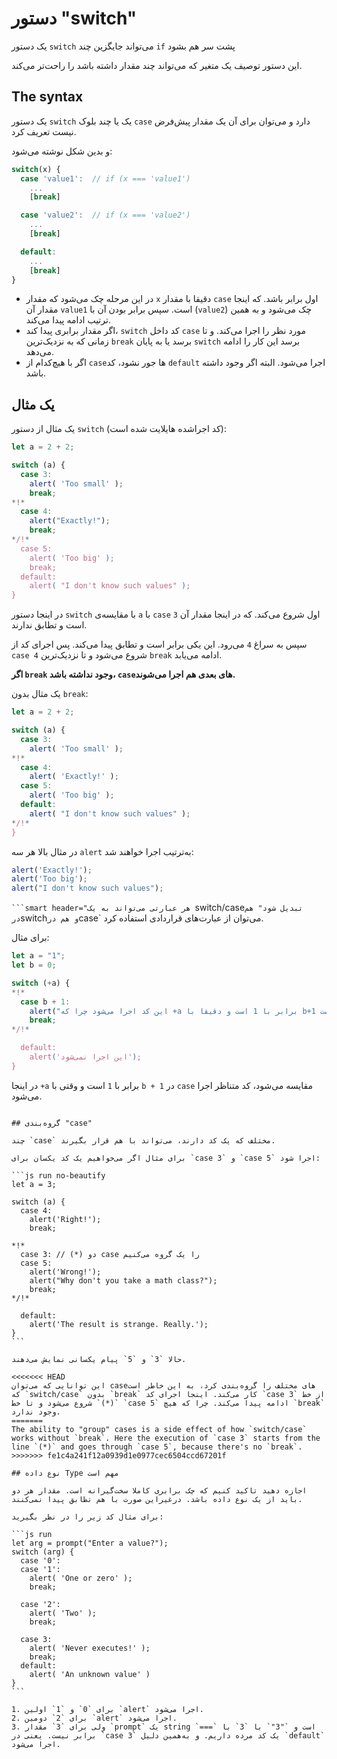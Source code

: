 # دستور "switch"

یک دستور ‍‍`switch` می‌تواند جایگزین چند `if` پشت سر هم بشود

این دستور توصیف یک متغیر که می‌تواند چند مقدار داشته باشد را راحت‌تر می‌کند.

## The syntax

یک دستور `switch` یک یا چند بلوک `case` دارد و می‌توان برای آن یک مقدار پیش‌فرض نیست تعریف کرد.

و بدین شکل نوشته می‌شود:

```js no-beautify
switch(x) {
  case 'value1':  // if (x === 'value1')
    ...
    [break]

  case 'value2':  // if (x === 'value2')
    ...
    [break]

  default:
    ...
    [break]
}
```

- در این مرحله چک می‌شود که مقدار `x` دقیقا با مقدار `case` اول برابر باشد. که اینجا مقدار آن `value1` است. سپس برابر بودن آن با (`value2`) چک می‌شود و به همین ترتیب ادامه پیدا می‌کند.
- اگر مقدار برابری پیدا کند، `switch` کد داخل `case` مورد نظر را اجرا می‌کند. و تا زمانی که به نزدیک‌ترین `break` برسد یا به پایان `switch` برسد این کار را ادامه می‌دهد.
- اگر با هیچ‌کدام از `case`ها جور نشود، کد `default` اجرا می‌شود. البته اگر وجود داشته باشد.

## یک مثال

یک مثال از دستور `switch` (کد اجراشده هایلایت شده است):

```js run
let a = 2 + 2;

switch (a) {
  case 3:
    alert( 'Too small' );
    break;
*!*
  case 4:
    alert("Exactly!");
    break;
*/!*
  case 5:
    alert( 'Too big' );
    break;
  default:
    alert( "I don't know such values" );
}
```

در اینجا دستور `switch` با مقایسه‌ی `a` با `case` اول شروع می‌کند. که در اینجا مقدار آن `3` است و تطابق ندارند.

سپس به سراغ `4` می‌رود. این یکی برابر است و تطابق پیدا می‌کند. پس اجرای کد از `case 4` شروع می‌شود و تا نزدیک‌ترین `break` ادامه می‌یابد.

**اگر `break` وجود نداشته باشد، `case`های بعدی هم اجرا می‌شوند.**

یک مثال بدون `break`:

```js run
let a = 2 + 2;

switch (a) {
  case 3:
    alert( 'Too small' );
*!*
  case 4:
    alert( 'Exactly!' );
  case 5:
    alert( 'Too big' );
  default:
    alert( "I don't know such values" );
*/!*
}
```

در مثال بالا هر سه `alert` به‌ترتیب اجرا خواهند شد:

```js
alert('Exactly!');
alert('Too big');
alert("I don't know such values");
```

`‍‍‍‍```smart header="هر عبارتی می‌تواند به یک `switch/case` تبدیل شود"
هم در `switch` و هم در `case` می‌توان از عبارت‌های قراردادی استفاده کرد.

برای مثال:

```js run
let a = "1";
let b = 0;

switch (+a) {
*!*
  case b + 1:
    alert("این کد اجرا می‌شود چرا که +a برابر با 1 است و دقیقا با b+1 مساوی است");
    break;
*/!*

  default:
    alert('این اجرا نمی‌شود');
}
```

در اینجا `+a` برابر با `1` است و وقتی با `b + 1` در `case` مقایسه می‌شود، کد متناظر اجرا می‌شود.

````

## گروه‌بندی "case"

چند `case` مختلف که یک کد دارند، می‌تواند با هم قرار بگیرند.

برای مثال اگر می‌خواهیم یک کد یکسان برای `case 3` و `case 5` اجرا شود:

```js run no-beautify
let a = 3;

switch (a) {
  case 4:
    alert('Right!');
    break;

*!*
  case 3: // (*) دو case را یک گروه می‌کنیم
  case 5:
    alert('Wrong!');
    alert("Why don't you take a math class?");
    break;
*/!*

  default:
    alert('The result is strange. Really.');
}
```

حالا `3` و `5` پیام یکسانی نمایش می‌دهند.

<<<<<<< HEAD
این توانایی که می‌توان caseهای مختلف را گروه‌بندی کرد، به این خاطر است که `switch/case` بدون `break` کار می‌کند. اینجا اجرای کد `case 3` از خط `(*)` شروع می‌شود و تا خط `case 5` ادامه پیدا می‌کند. چرا که هیچ `break` وجود ندارد.
=======
The ability to "group" cases is a side effect of how `switch/case` works without `break`. Here the execution of `case 3` starts from the line `(*)` and goes through `case 5`, because there's no `break`.
>>>>>>> fe1c4a241f12a0939d1e0977cec6504ccd67201f

## نوع داده Type مهم است

اجازه دهید تاکید کنیم که چک برابری کاملا سخت‌گیرانه است. مقدار هر دو باید از یک نوع داده باشد. درغیراین صورت با هم تطابق پیدا نمی‌کنند.

برای مثال کد زیر را در نظر بگیرید:

```js run
let arg = prompt("Enter a value?");
switch (arg) {
  case '0':
  case '1':
    alert( 'One or zero' );
    break;

  case '2':
    alert( 'Two' );
    break;

  case 3:
    alert( 'Never executes!' );
    break;
  default:
    alert( 'An unknown value' )
}
```

1. برای `0` و `1` اولین `alert` اجرا می‌شود.
2. برای `2` دومین `alert` اجرا می‌شود.
3. ولی برای `3` مقدار `prompt` یک string است و `"3"` با `3` با `===` برابر نیست. یعنی در `case 3` یک کد مرده داریم. و به‌همین دلیل `default` اجرا می‌شود.
````
